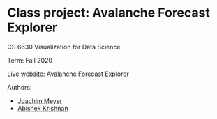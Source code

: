 # Class project: Avalanche Forecast Explorer
CS 6630 Visualization for Data Science

Term: Fall 2020

Live website: [Avalanche Forecast Explorer](https://uofu-cryosphere.github.io/dataviscourse-pr-avalanche-explorer/)

Authors:
* [Joachim Meyer](https://github.com/jomey)
* [Abishek Krishnan](https://github.com/github4ak)
